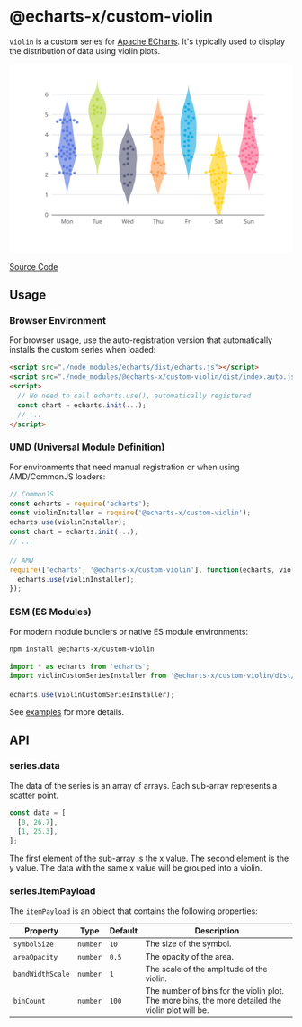 # @echarts-x/custom-violin

`violin` is a custom series for [Apache ECharts](https://github.com/apache/echarts). It's typically used to display the distribution of data using violin plots.

![violin](https://raw.githubusercontent.com/apache/echarts-custom-series/main/custom-series/violin/screenshots/violin.svg)

[Source Code](https://github.com/apache/echarts-custom-series/tree/main/custom-series/violin)

## Usage

### Browser Environment

For browser usage, use the auto-registration version that automatically installs the custom series when loaded:

```html
<script src="./node_modules/echarts/dist/echarts.js"></script>
<script src="./node_modules/@echarts-x/custom-violin/dist/index.auto.js"></script>
<script>
  // No need to call echarts.use(), automatically registered
  const chart = echarts.init(...);
  // ...
</script>
```

### UMD (Universal Module Definition)

For environments that need manual registration or when using AMD/CommonJS loaders:

```js
// CommonJS
const echarts = require('echarts');
const violinInstaller = require('@echarts-x/custom-violin');
echarts.use(violinInstaller);
const chart = echarts.init(...);
// ...

// AMD
require(['echarts', '@echarts-x/custom-violin'], function(echarts, violinInstaller) {
  echarts.use(violinInstaller);
});
```

### ESM (ES Modules)

For modern module bundlers or native ES module environments:

```bash
npm install @echarts-x/custom-violin
```

```js
import * as echarts from 'echarts';
import violinCustomSeriesInstaller from '@echarts-x/custom-violin/dist/index.esm.js';

echarts.use(violinCustomSeriesInstaller);
```

See [examples](./examples) for more details.

## API

### series.data

The data of the series is an array of arrays. Each sub-array represents a scatter point.

```js
const data = [
  [0, 26.7],
  [1, 25.3],
];
```

The first element of the sub-array is the x value. The second element is the y value. The data with the same x value will be grouped into a violin.

### series.itemPayload

The `itemPayload` is an object that contains the following properties:

| Property         | Type     | Default | Description                                                                                       |
| ---------------- | -------- | ------- | ------------------------------------------------------------------------------------------------- |
| `symbolSize`     | `number` | `10`    | The size of the symbol.                                                                           |
| `areaOpacity`    | `number` | `0.5`   | The opacity of the area.                                                                          |
| `bandWidthScale` | `number` | `1`     | The scale of the amplitude of the violin.                                                         |
| `binCount`       | `number` | `100`   | The number of bins for the violin plot. The more bins, the more detailed the violin plot will be. |
